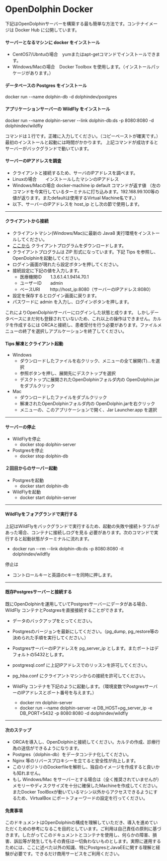 # OpenDolphin Docker

下記はOpenDolphinサーバーを構築する最も簡単な方法です。コンテナイメージは Docker Hub に公開しています。

#### サーバーとなるマシンに docker をインストール
* CentOS7/Ubntuの場合　yumまたはapt-getコマンドでインストールできます。
* Windows/Macの場合　Docker Toolbox を使用します。（インストールパッケージがあります。）

#### データベースの Postgres をインストール
docker run --name dolphin-db -d dolphindev/postgres

#### アプリケーションサーバーの WildFly をインストール
docker run --name dolphin-server --link dolphin-db:ds -p 8080:8080 -d dolphindev/wildfly

コマンドは１行です。正確に入力してください。（コピーペーストが確実です。）
最初のインストールと起動には時間がかかります。
上記コマンドが成功するとサーバーがバックグランドで動いています。

#### サーバーのIPアドレスを調査
* クライアントと接続するため、サーバのIPアドレスを調べます。
* Linuxの場合　　インストールしたマシンのIPアドレス
* Windows/Macの場合  docker-machine ip default コマンドが返す値
  （左のコマンドを今実行しているターミナルに打ち込みます。192.168.99.100等の値が返ります。またdefaultは使用するVirtual Machine名です。）
* 以下、サーバーのIPアドレスを host_ip とし次の節で使用します。

********************

#### クライアントから接続
* クライアントマシン(Windows/Mac)に最新の Java8 実行環境をインストールしてください。
* [ここから](http://www.digital-globe.co.jp/openDolphin/sys-guide/26/client/OpenDolphin.zip) クライアントプログラムをダウンロードします。
* クライアントプログラムは ZIP 形式になっています。下記 Tips を参照し、OpenDolphinを起動してください。
* ログイン画面が現れたら設定ボタンを押してください。
* 接続設定に下記の値を入力します。
  - 医療機関ID　　1.3.6.1.4.1.9414.70.1
  - ユーザーID　　admin
  - ベースURI　　 http&#58;//host_ip:8080（サーバーのIPアドレス:8080）
* 設定を保存するとログイン画面に戻ります。
* パスワードに admin を入力し、ログインボタンを押します。

これによりOpenDolphinサーバーにログインした状態と成ります。
しかしデータベースにまだ何も登録されていないため、これ以上の操作はできません。カルテを作成するには
ORCAと接続し、患者受付を行う必要があります。ファイルメニューの終了を選択しアプルケーションを終了してください。  

#### Tips 解凍とクライアント起動
* Windows
  - ダウンロードしたファイルを右クリック、メニューの全て展開(T)...を選択
  - 参照ボタンを押し、展開先にデスクトップを選択
  - デスクトップに展開されたOpenDolphinフォルダ内の OpenDolphin.jar をダブルクリック
* Mac
  - ダウンロードしたファイルをダブルクリック
  - 解凍されたOpenDolphinフォルダ内の OpenDolphin.jarを右クリック
  - メニューの、このアプリケーションで開く、Jar Launcher.app を選択

***********************

#### サーバーの停止
* WildFlyを停止
 	- docker stop dolphin-server
* Postgresを停止
 	- docker stop dolphin-db


#### ２回目からのサーバー起動
* Postgresを起動
 	- docker start dolphin-db
* WildFlyを起動
 	- docker start dolphin-server

***********************

#### WildFlyをフォアグランドで実行する
上記はWildFlyをバックグランドで実行するため、起動の失敗や接続トラブルがあった場合、コンテナに接続しログを見る
必要があります。次のコマンドで実行すると起動状態がターミナルに流れます。
 * docker run --rm --link dolphin-db:ds -p 8080:8080 -it dolphindev/wildfly

停止は
 * コントロールキーと英語のcキーを同時に押します。

***********************

#### 既存Postgresサーバーと接続する
既にOpenDolphinを運用していてPostgresサーバーにデータがある場合、WildFly
コンテナとPostgresを直接接続することができます。
* データのバックアップをとってください。
* Postgresのバージョンを最新にしてください。（pg_dump, pg_restore等の決められた手順を実行してください。）
* PostgresサーバーのIPアドレスを pg_server_ip とします。またポートはデフォルトの5432とします。
* postgresql.conf に上記IPアドレスでのリッスンを許可してください。
* pg_hba.conf にクライアントマシンからの接続を許可してください。

* WildFly コンテナを下記のように起動します。（環境変数でPostgresサーバーのIPアドレスとポート番号を与えます。）
  - docker rm dolphin-server
  - docker run --name dolphin-server -e DB_HOST=pg_server_ip -e DB_PORT=5432 -p 8080:8080 -d dolphindev/wildfly

***********************
#### 次のステップ
* ORCAを導入し、OpenDolphinと接続してください。カルテの作成、診療行為の送信ができるようになります。
* Postgres（dolphin-db）をデータコンテナ化してください。
* Nginx 等のリバースプロキシーを立てると安全性が向上します。
* このリポジトリのDockerfileを解析し、独自のイメージを作成すると良いかも知れません。
* もし Windows/Mac をサーバーとする場合は（全く推奨されていませんが）メモリーやディスクサイズを十分に確保したMachineを作成してください。
またDocker ToolBoxが動いているマシン以外からアクセスできるようにするため、VirtualBox にポートフォーワードの設定を行ってください。

#### 免責事項
このドキュメントはOpenDolphinの構成を理解していただき、導入を進めていただくための参考になるこを目的としています。ご利用は自己責任の原則に基づきます。したがってこのドキュメントとコンテナを使用し、何らかの障害、損害、訴訟等が発生してもその責任は一切負わないものとします。実際に運用するためには、ここに述べた以外の知識、特にPostgresとJavaEEに関する理解と経験が必要です。できるだけ商用サービスをご利用ください。
